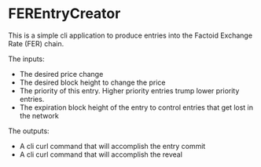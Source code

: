 # FEREntryCreator
This is a simple cli application to produce entries into the Factoid Exchange Rate (FER) chain.

The inputs:

 - The desired price change
 - The desired block height to change the price
 - The priority of this entry.  Higher priority entries trump lower priority entries.
 - The expiration block height of the entry to control entries that get lost in the network

 The outputs:

 - A cli curl command that will accomplish the entry commit
 - A cli curl command that will accomplish the reveal

 